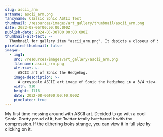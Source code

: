 ```yaml
---
slug: ascii_arm
artname: ascii_arm.png
fancyname: Classic Sonic ASCII Test
thumbnail: /resources/images/art_gallery/thumbnail/ascii_arm.png
date: 2022-08-06T00:00:00.000Z
publish-date: 2024-05-30T00:00:00.000Z
thumbnail-alt-text: >-
  Thumbnail for gallery item "ascii_arm.png". It depicts a closeup of Sonic the Hedgehog in ASCII art.
pixelated-thumbnail: false
images:
  - img1:
    src: /resources/images/art_gallery/ascii_arm.png
    filename: ascii_arm.png
    alt-text: >-
      ASCII art of Sonic the Hedgehog.
    image-description: >-
      A greyscale ASCII art image of Sonic the Hedgehog in a 3/4 view. He is standing upright and staring straight forward into the distance with an expression of vague concentration. His left hand, which is further from the viewer, is held at his waist and the other hand is relaxed. Towards the upper right corner a signature written in normal text reads: "Sonic the Hedgehog; 2022-08-06; P.V."
    width: 928
    height: 1116
    date: 2022-08-06T00:00:00.000Z
    pixelated: true
---
```

<p>
	My first time messing around with ASCII art. Decided to go with a cool Sonic. Pretty proud of it, but Twitter totally butchered it with the compression. If the dithering looks strange, you can view it in full size by clicking on it.
</p>
